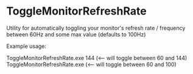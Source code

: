 # ToggleMonitorRefreshRate
Utility for automatically toggling your monitor's refresh rate / frequency between 60Hz and some max value (defaults to 100Hz)

Example usage:

ToggleMonitorRefreshRate.exe 144   (<-- will toggle between 60 and 144)
ToggleMonitorRefreshRate.exe       (<-- will toggle between 60 and 100)
